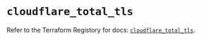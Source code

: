 # `cloudflare_total_tls`

Refer to the Terraform Registory for docs: [`cloudflare_total_tls`](https://registry.terraform.io/providers/cloudflare/cloudflare/4.22.0/docs/resources/total_tls).
